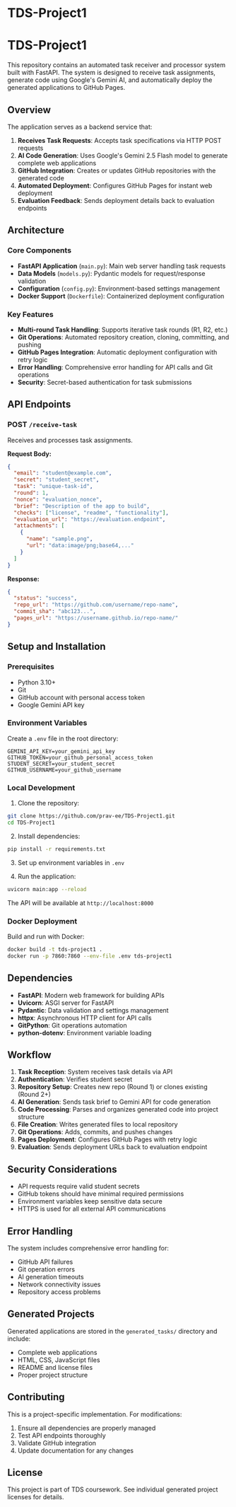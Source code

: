# TDS-Project1
# TDS-Project1

This repository contains an automated task receiver and processor system built with FastAPI. The system is designed to receive task assignments, generate code using Google's Gemini AI, and automatically deploy the generated applications to GitHub Pages.

## Overview

The application serves as a backend service that:

1. **Receives Task Requests**: Accepts task specifications via HTTP POST requests
2. **AI Code Generation**: Uses Google's Gemini 2.5 Flash model to generate complete web applications
3. **GitHub Integration**: Creates or updates GitHub repositories with the generated code
4. **Automated Deployment**: Configures GitHub Pages for instant web deployment
5. **Evaluation Feedback**: Sends deployment details back to evaluation endpoints

## Architecture

### Core Components

- **FastAPI Application** (`main.py`): Main web server handling task requests
- **Data Models** (`models.py`): Pydantic models for request/response validation
- **Configuration** (`config.py`): Environment-based settings management
- **Docker Support** (`Dockerfile`): Containerized deployment configuration

### Key Features

- **Multi-round Task Handling**: Supports iterative task rounds (R1, R2, etc.)
- **Git Operations**: Automated repository creation, cloning, committing, and pushing
- **GitHub Pages Integration**: Automatic deployment configuration with retry logic
- **Error Handling**: Comprehensive error handling for API calls and Git operations
- **Security**: Secret-based authentication for task submissions

## API Endpoints

### POST `/receive-task`

Receives and processes task assignments.

**Request Body:**
```json
{
  "email": "student@example.com",
  "secret": "student_secret",
  "task": "unique-task-id",
  "round": 1,
  "nonce": "evaluation_nonce",
  "brief": "Description of the app to build",
  "checks": ["license", "readme", "functionality"],
  "evaluation_url": "https://evaluation.endpoint",
  "attachments": [
    {
      "name": "sample.png",
      "url": "data:image/png;base64,..."
    }
  ]
}
```

**Response:**
```json
{
  "status": "success",
  "repo_url": "https://github.com/username/repo-name",
  "commit_sha": "abc123...",
  "pages_url": "https://username.github.io/repo-name/"
}
```

## Setup and Installation

### Prerequisites

- Python 3.10+
- Git
- GitHub account with personal access token
- Google Gemini API key

### Environment Variables

Create a `.env` file in the root directory:

```env
GEMINI_API_KEY=your_gemini_api_key
GITHUB_TOKEN=your_github_personal_access_token
STUDENT_SECRET=your_student_secret
GITHUB_USERNAME=your_github_username
```

### Local Development

1. Clone the repository:
```bash
git clone https://github.com/prav-ee/TDS-Project1.git
cd TDS-Project1
```

2. Install dependencies:
```bash
pip install -r requirements.txt
```

3. Set up environment variables in `.env`

4. Run the application:
```bash
uvicorn main:app --reload
```

The API will be available at `http://localhost:8000`

### Docker Deployment

Build and run with Docker:

```bash
docker build -t tds-project1 .
docker run -p 7860:7860 --env-file .env tds-project1
```

## Dependencies

- **FastAPI**: Modern web framework for building APIs
- **Uvicorn**: ASGI server for FastAPI
- **Pydantic**: Data validation and settings management
- **httpx**: Asynchronous HTTP client for API calls
- **GitPython**: Git operations automation
- **python-dotenv**: Environment variable loading

## Workflow

1. **Task Reception**: System receives task details via API
2. **Authentication**: Verifies student secret
3. **Repository Setup**: Creates new repo (Round 1) or clones existing (Round 2+)
4. **AI Generation**: Sends task brief to Gemini API for code generation
5. **Code Processing**: Parses and organizes generated code into project structure
6. **File Creation**: Writes generated files to local repository
7. **Git Operations**: Adds, commits, and pushes changes
8. **Pages Deployment**: Configures GitHub Pages with retry logic
9. **Evaluation**: Sends deployment URLs back to evaluation endpoint

## Security Considerations

- API requests require valid student secrets
- GitHub tokens should have minimal required permissions
- Environment variables keep sensitive data secure
- HTTPS is used for all external API communications

## Error Handling

The system includes comprehensive error handling for:
- GitHub API failures
- Git operation errors
- AI generation timeouts
- Network connectivity issues
- Repository access problems

## Generated Projects

Generated applications are stored in the `generated_tasks/` directory and include:
- Complete web applications
- HTML, CSS, JavaScript files
- README and license files
- Proper project structure

## Contributing

This is a project-specific implementation. For modifications:
1. Ensure all dependencies are properly managed
2. Test API endpoints thoroughly
3. Validate GitHub integration
4. Update documentation for any changes

## License

This project is part of TDS coursework. See individual generated project licenses for details.
